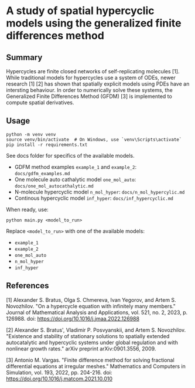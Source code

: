 # A study of spatial hypercyclic models using the generalized finite differences method

## Summary

Hypercycles are finite closed networks of self-replicating molecules [1]. While traditional models for hypercycles use a system of ODEs, newer research [1] [2] has shown that spatially explicit models using PDEs have an intersting behaviour. In order to numerically solve these systems, the Generalized Finite Differences Method (GFDM) [3] is implemented to compute spatial derivatives.

## Usage

```
python -m venv venv
source venv/bin/activate  # On Windows, use `venv\Scripts\activate`
pip install -r requirements.txt
```

See docs folder for specifics of the available models.

- GDFM method examples `example_1` and `example_2`: `docs/gdfm_examples.md`
- One molecule auto cathalytic model `one_mol_auto`: `docs/one_mol_autocathalytic.md`
- N-molecule hypercyclic model `n_mol_hyper`: `docs/n_mol_hypercylic.md`
- Continous hypercyclic model `inf_hyper`: `docs/inf_hypercyclic.md`

When ready, use:

`python main.py <model_to_run>`

Replace `<model_to_run>` with one of the available models:

- `example_1`
- `example_2`
- `one_mol_auto`
- `n_mol_hyper`
- `inf_hyper`


## References

[1] Alexander S. Bratus, Olga S. Chmereva, Ivan Yegorov, and Artem S. Novozhilov. "On a hypercycle equation with infinitely many members." Journal of Mathematical Analysis and Applications, vol. 521, no. 2, 2023, p. 126988. doi: https://doi.org/10.1016/j.jmaa.2022.126988

[2] Alexander S. Bratus', Vladimir P. Posvyanskii, and Artem S. Novozhilov. "Existence and stability of stationary solutions to spatially extended autocatalytic and hypercyclic systems under global regulation and with nonlinear growth rates." arXiv preprint arXiv:0901.3556, 2009.

[3] Antonio M. Vargas. "Finite difference method for solving fractional differential equations at irregular meshes." Mathematics and Computers in Simulation, vol. 193, 2022, pp. 204-216. doi: https://doi.org/10.1016/j.matcom.2021.10.010
